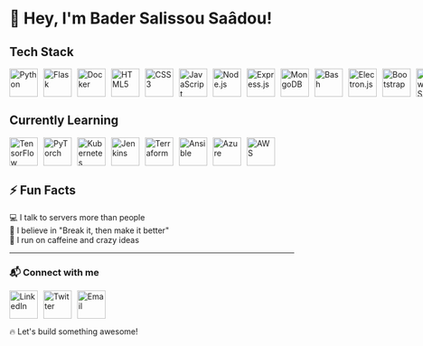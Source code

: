 # 👋 Hey, I'm Bader Salissou Saâdou!  

## Tech Stack  
<p style="display: flex; gap: 10px;">
  <img src="https://skillicons.dev/icons?i=python" alt="Python" width="50"/>
  <img src="https://skillicons.dev/icons?i=flask" alt="Flask" width="50"/>
  <img src="https://skillicons.dev/icons?i=docker" alt="Docker" width="50"/>
  <img src="https://skillicons.dev/icons?i=html" alt="HTML5" width="50"/>
  <img src="https://skillicons.dev/icons?i=css" alt="CSS3" width="50"/>
  <img src="https://skillicons.dev/icons?i=js" alt="JavaScript" width="50"/>
  <img src="https://skillicons.dev/icons?i=nodejs" alt="Node.js" width="50"/>
  <img src="https://skillicons.dev/icons?i=express" alt="Express.js" width="50"/>
  <img src="https://skillicons.dev/icons?i=mongodb" alt="MongoDB" width="50"/>
  <img src="https://skillicons.dev/icons?i=bash" alt="Bash" width="50"/>
  <img src="https://skillicons.dev/icons?i=electron" alt="Electron.js" width="50"/>
  <img src="https://skillicons.dev/icons?i=bootstrap" alt="Bootstrap" width="50"/>
  <img src="https://skillicons.dev/icons?i=tailwind" alt="TailwindCSS" width="50"/>
  <img src="https://skillicons.dev/icons?i=firebase" alt="Firebase" width="50"/>
  <img src="https://skillicons.dev/icons?i=git" alt="Git" width="50"/>
  <img src="https://skillicons.dev/icons?i=kali" alt="kali" width="50"/>
  <img src="https://skillicons.dev/icons?i=postman" alt="postman" width="50"/>
  <img src="https://skillicons.dev/icons?i=webstorm" alt="webstorm" width="50"/>
  <img src="https://skillicons.dev/icons?i=mint" alt="mint" width="50"/>
  <img src="https://skillicons.dev/icons?i=vite" alt="vite" width="50"/>
  <img src="https://skillicons.dev/icons?i=vscode" alt="vscode" width="50"/>
  <img src="https://skillicons.dev/icons?i=vim" alt="vim" width="50"/>
  <img src="https://skillicons.dev/icons?i=planetscale" alt="PlanetScale" width="50"/>
</p>  

## Currently Learning  
<p style="display: flex; gap: 10px;">
  <img src="https://skillicons.dev/icons?i=tensorflow" alt="TensorFlow" width="50"/>
  <img src="https://skillicons.dev/icons?i=pytorch" alt="PyTorch" width="50"/>
  <img src="https://skillicons.dev/icons?i=kubernetes" alt="Kubernetes" width="50"/>
  <img src="https://skillicons.dev/icons?i=jenkins" alt="Jenkins" width="50"/>
  <img src="https://skillicons.dev/icons?i=terraform" alt="Terraform" width="50"/>
  <img src="https://skillicons.dev/icons?i=ansible" alt="Ansible" width="50"/>
  <img src="https://skillicons.dev/icons?i=azure" alt="Azure" width="50"/>
  <img src="https://skillicons.dev/icons?i=aws" alt="AWS" width="50"/>
</p>  

## ⚡ Fun Facts  
💻 I talk to servers more than people  
🎯 I believe in "Break it, then make it better"  
🥤 I run on caffeine and crazy ideas  

---

### 📬 Connect with me  
<p style="display: flex; gap: 10px;">
  <a href="https://www.linkedin.com/in/YOUR_LINKEDIN">
    <img src="https://skillicons.dev/icons?i=linkedin" alt="LinkedIn" width="50"/>
  </a>
  <a href="https://twitter.com/YOUR_TWITTER">
    <img src="https://skillicons.dev/icons?i=twitter" alt="Twitter" width="50"/>
  </a>
  <a href="mailto:YOUR_EMAIL">
    <img src="https://skillicons.dev/icons?i=gmail" alt="Email" width="50"/>
  </a>
</p>  

🔥 Let's build something awesome!  
